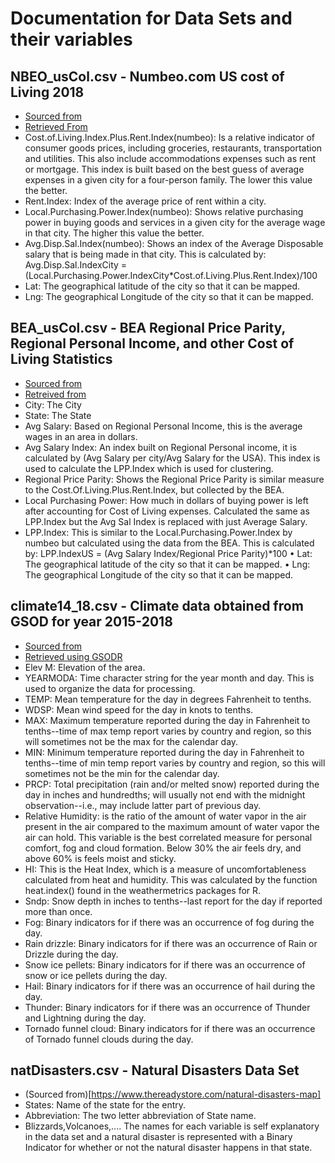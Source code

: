 # Documentation for Data Sets and their variables
## NBEO_usCol.csv - Numbeo.com US cost of Living 2018 
- [Sourced from](https://www.numbeo.com/cost-of-living/rankings.jsp?title=2018)
- [Retrieved From](https://raw.githubusercontent.com/reisanar/datasets/master/cost-of-living-2018.csv)
- Cost.of.Living.Index.Plus.Rent.Index(numbeo): Is a relative indicator of consumer goods prices, including groceries, restaurants, transportation and utilities. This also include accommodations expenses such as rent or mortgage. This index is built based on the best guess of average expenses in a given city for a four-person family. The lower this value the better.
- Rent.Index: Index of the average price of rent within a city.
- Local.Purchasing.Power.Index(numbeo): Shows relative purchasing power in buying goods and services in a given city for the average wage in that city. The higher this value the better. 
- Avg.Disp.Sal.Index(numbeo): Shows an index of the Average Disposable salary that is being made in that city. This is calculated by:
Avg.Disp.Sal.IndexCity =(Local.Purchasing.Power.IndexCity*Cost.of.Living.Plus.Rent.Index)/100  
- Lat: The geographical latitude of the city so that it can be mapped.
- Lng: The geographical Longitude of the city so that it can be mapped.

## BEA_usCol.csv - BEA Regional Price Parity, Regional Personal Income, and other Cost of Living Statistics 
- [Sourced from](https://www.bea.gov/)
- [Retreived from](https://apps.bea.gov/iTable/iTable.cfm?reqid=70&step=1&isuri=1&acrdn=8#reqid=70&step=1&surl=1)
- City: The City
- State: The State
- Avg Salary: Based on Regional Personal Income, this is the average wages in an area in dollars.
- Avg Salary Index: An index built on Regional Personal income, it is calculated by (Avg Salary per city/Avg Salary for the USA). This index is used to calculate the LPP.Index which is used for clustering.
- Regional Price Parity: Shows the Regional Price Parity is similar measure to the Cost.Of.Living.Plus.Rent.Index, but collected by the BEA.
- Local Purchasing Power: How much in dollars of buying power is left after accounting for Cost of Living expenses. Calculated the same as LPP.Index but the Avg Sal Index is replaced with just Average Salary.
- LPP.Index: This is similar to the Local.Purchasing.Power.Index by numbeo but calculated using the data from the BEA. This is calculated by: 
LPP.IndexUS = (Avg Salary Index/Regional Price Parity)*100
•	Lat: The geographical latitude of the city so that it can be mapped.
•	Lng: The geographical Longitude of the city so that it can be mapped.

## climate14_18.csv - Climate data obtained from GSOD for year 2015-2018
- [Sourced from](https://data.noaa.gov/dataset/dataset/global-surface-summary-of-the-day-gsod)
- [Retrieved using GSODR](https://ropensci.github.io/GSODR/)
- Elev M: Elevation of the area.
- YEARMODA: Time character string for the year month and day. This is used to organize the data for processing.
- TEMP:  Mean temperature for the day in degrees Fahrenheit to tenths. 
- WDSP: Mean wind speed for the day in knots to tenths.
- MAX: Maximum temperature reported during the day in Fahrenheit to tenths--time of max temp report varies by country and region, so this will sometimes not be the max for the calendar day.
- MIN: Minimum temperature reported during the day in Fahrenheit to tenths--time of min temp report varies by country and region, so this will sometimes not be the min for the calendar day.
- PRCP: Total precipitation (rain and/or melted snow) reported during the day in inches and hundredths; will usually not end with the midnight observation--i.e., may include latter part of previous day. 
- Relative Humidity: is the ratio of the amount of water vapor in the air present in the air compared to the maximum amount of water vapor the air can hold. This variable is the best correlated measure for personal comfort, fog and cloud formation. Below 30% the air feels dry, and above 60% is feels moist and sticky.
- HI: This is the Heat Index, which is a measure of uncomfortableness calculated from heat and humidity. This was calculated by the function heat.index() found in the weathermetrics packages for R.
- Sndp: Snow depth in inches to tenths--last report for the day if reported more than once. 
- Fog: Binary indicators for if there was an occurrence of fog during the day.
- Rain drizzle: Binary indicators for if there was an occurrence of Rain or Drizzle during the day.
- Snow ice pellets: Binary indicators for if there was an occurrence of snow or ice pellets during the day.
- Hail: Binary indicators for if there was an occurrence of hail during the day.
- Thunder: Binary indicators for if there was an occurrence of Thunder and Lightning during the day.
- Tornado funnel cloud: Binary indicators for if there was an occurrence of Tornado funnel clouds during the day.

## natDisasters.csv - Natural Disasters Data Set 
- (Sourced from)[https://www.thereadystore.com/natural-disasters-map]
- States: Name of the state for the entry.
- Abbreviation: The two letter abbreviation of State name.
- Blizzards,Volcanoes,.... The names for each variable is self explanatory in the data set and a natural disaster is represented with a Binary Indicator for whether or not the natural disaster happens in that state.
